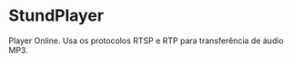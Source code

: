 StundPlayer
===========

Player Online. Usa os protocolos RTSP e RTP para transferência de áudio MP3.